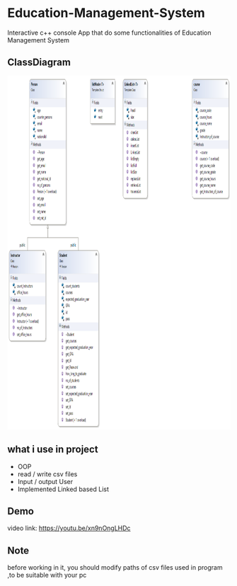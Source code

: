 # Education-Management-System
Interactive c++ console App that do some functionalities of Education Management System
## ClassDiagram
<p align="center">
  <img width="900" height="800" src="https://github.com/abdelrahman99999/Education-Management-System/blob/main/ClassDiagram.png?raw=true">
</p>

## what i use in project
- OOP
- read / write csv files
- Input / output User
- Implemented Linked based List

## Demo
video link: https://youtu.be/xn9nOngLHDc

## Note
before working in it, you should modify paths of csv files used in program ,to be suitable with your pc   
